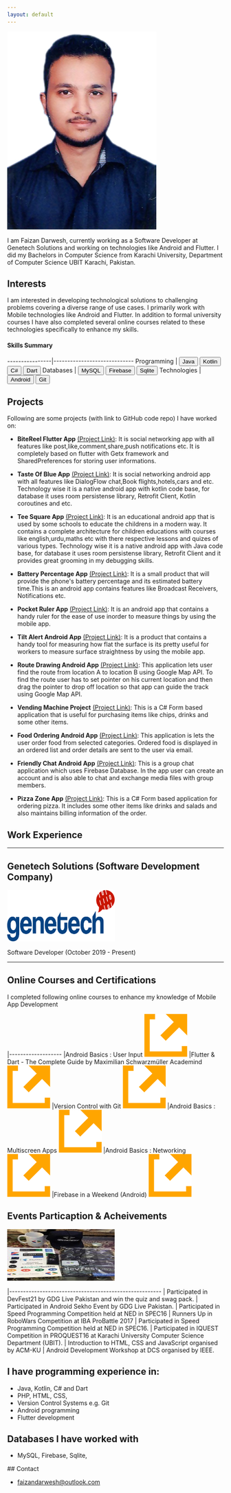 ```yaml
---
layout: default
---
```


<img class="profile-picture" src="faizan.jpg">

I am Faizan Darwesh, currently working as a Software Developer at Genetech Solutions and working on technologies like Android and Flutter. I did my Bachelors in Computer Science from Karachi University, Department of Computer Science UBIT Karachi, Pakistan.

## Interests

I am interested in developing technological solutions to challenging problems covering a diverse range of use cases. I primarily work with Mobile technologies like Android and Flutter. In addition to formal university courses I have also completed several online courses related to these technologies specifically to enhance my skills.

#### Skills Summary

----------------|-----------------------------
Programming     |  <button class="skill-badge-blue">Java</button> <button class="skill-badge-blue">Kotlin</button> <button class="skill-badge-blue">C#</button> <button class="skill-badge-blue">Dart</button>
Databases             | <button class="skill-badge-blue">MySQL</button> <button class="skill-badge-blue">Firebase</button>  <button class="skill-badge-blue">Sqlite</button>
Technologies    | <button class="skill-badge-green">Android</button>  <button class="skill-badge-green">Git</button>

## Projects
Following are some projects (with link to GitHub code repo) I have worked on:

* **BiteReel Flutter App** [(Project Link)](https://github.com/faizandarwesh/NodeJs-Shopping-List-App): It is social networking app with all features like post,like,comment,share,push notifications etc. It is completely based on flutter with Getx framework and SharedPreferences for storing user informations.

* **Taste Of Blue App** [(Project Link)](https://github.com/faizandarwesh/NodeJs-Shopping-List-App): It is social networking android app with all features like DialogFlow chat,Book flights,hotels,cars and etc. Technology wise it is a native android app with kotlin code base, for database it uses room persistense library, Retrofit Client, Kotlin coroutines and etc.

* **Tee Square App** [(Project Link)](https://github.com/faizandarwesh/NodeJs-Shopping-List-App): It is an educational android app that is used by some schools to educate the childrens in a modern way. It contains a complete architecture for children educations with courses like english,urdu,maths etc with there respective lessons and quizes of various types. Technology wise it is a native android app with Java code base, for database it uses room persistense library, Retrofit Client and it provides great grooming in my debugging skills.

* **Battery Percentage App** [(Project Link)](https://github.com/faizandarwesh/NodeJs-Shopping-List-App): It is a small product that will provide the phone's battery percentage and its estimated battery time.This is an android app contains features like Broadcast Receivers, Notifications etc.

* **Pocket Ruler App** [(Project Link)](https://github.com/faizandarwesh/NodeJs-Shopping-List-App): It is an android app that contains a handy ruler for the ease of use inorder to measure things by using the mobile app.

* **Tilt Alert Android App** [(Project Link)](https://github.com/faizandarwesh/NodeJs-Shopping-List-App): It is a product that contains a handy tool for measuring how flat the surface is its pretty useful for workers to measure surface straightness by using the mobile app.

* **Route Drawing Android App** [(Project Link)](https://github.com/faizandarwesh/CG-Project): This application lets user find the route from location A to location B using Google Map API. To find the route user has to set pointer on his current location and then drag the pointer to drop off location so that app can guide the track using Google Map API.

* **Vending Machine Project** [(Project Link)](https://github.com/faizandarwesh/Vending-Machine-C-): This is a C# Form based application that is useful for purchasing items like chips, drinks and some other items.


* **Food Ordering Android App** [(Project Link)](https://github.com/faizandarwesh/Food-Ordering-App): This application is lets the user order food from selected categories. Ordered food is displayed in an ordered list and order details are sent to the user via email.


* **Friendly Chat Android App** [(Project Link)](https://github.com/faizandarwesh/Friendly-Chat-App): This is a group chat application which uses Firebase Database. In the app user can create an account and is also able to chat and exchange media files with group members.

* **Pizza Zone App** [(Project Link)](https://github.com/faizandarwesh/Pizza-Project): This is a C# Form based application for  ordering pizza. It includes some other items like drinks and salads and also maintains billing information of the order.  


 ## Work Experience

---

## Genetech Solutions (Software Development Company)

<img style="width: 250px; height: 120px;" src="./images/genetech_logo.jpg">

<span class="jobposition">Software Developer (October 2019 - Present)</span>

---

## Online Courses and Certifications

I completed following online courses to enhance my knowledge of Mobile App Development

|-------------------
|Android Basics : User Input <a class="ext-link-a" href="https://classroom.udacity.com/courses/ud837"><img class="ext-link-img" src="./images/ext-link.png" /></a>
|Flutter & Dart - The Complete Guide by Maximilian Schwarzmüller Academind <a class="ext-link-a" href="https://www.udemy.com/course/learn-flutter-dart-to-build-ios-android-apps/"><img class="ext-link-img" src="./images/ext-link.png" /></a>
|Version Control with Git <a class="ext-link-a" href="https://classroom.udacity.com/courses/ud123"><img class="ext-link-img" src="./images/ext-link.png" /></a>
|Android Basics : Multiscreen Apps <a class="ext-link-a" href="https://classroom.udacity.com/courses/ud839"><img class="ext-link-img" src="./images/ext-link.png" /></a>
|Android Basics : Networking <a class="ext-link-a" href="https://classroom.udacity.com/courses/ud843"><img class="ext-link-img" src="./images/ext-link.png" /></a>
|Firebase in a Weekend (Android) <a class="ext-link-a" href="https://classroom.udacity.com/courses/ud0352"><img class="ext-link-img" src="./images/ext-link.png" /></a>

## Events Particaption & Acheivements

<img style="width: 250px; height: 120px;" src="./images/gdg.jpg">

|-------------------------------------------------------
| Participated in DevFest21 by GDG Live Pakistan and win the quiz and swag pack.
| Participated in Android Sekho Event by GDG Live Pakistan.
| Participated in Speed Programming Competition held at NED in SPEC16
| Runners Up in RoboWars Competition at IBA ProBattle 2017
| Participated in Speed Programming Competition held at NED in SPEC16.
| Participated in IQUEST Competition in PROQUEST16 at Karachi University Computer Science Department (UBIT).
| Introduction to HTML, CSS and JavaScript organised by ACM-KU
| Android Development Workshop at DCS organised by IEEE.

## I have programming experience in:

* Java, Kotlin, C# and Dart
* PHP, HTML, CSS,
* Version Control Systems e.g. Git
* Android programming
* Flutter development

## Databases I have worked with

* MySQL, Firebase, Sqlite,

<!-- ## Other Interests

* History (Contemporary, Medieval, Antiquity)
* Philosophy
* Amateur Astronomy, [Astronomy Society](https://www.facebook.com/KarachiAstronomy/)
* Literature, Reading ([2016](https://yaseenx.wordpress.com/2017/01/21/what-i-read-in-2016/), [2017](https://yaseenx.wordpress.com/2018/02/11/what-i-read-in-2017/)), Writing ([Blog](http://yaseenx.wordpress.com))
-->
<a name="contact" />
## Contact

* faizandarwesh@outlook.com

